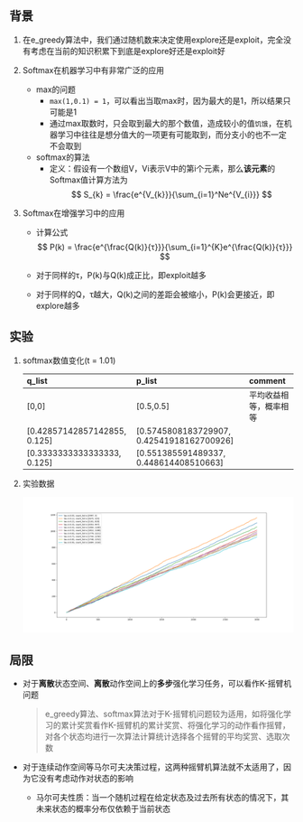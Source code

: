 ## 背景

1. 在e_greedy算法中，我们通过随机数来决定使用explore还是exploit，完全没有考虑在当前的知识积累下到底是explore好还是exploit好

2. Softmax在机器学习中有非常广泛的应用
   * max的问题
      * `max(1,0.1) = 1`，可以看出当取max时，因为最大的是1，所以结果只可能是1
      * 通过max取数时，只会取到最大的那个数值，造成较小的值`饥饿`，在机器学习中往往是想分值大的一项更有可能取到，而分支小的也不一定不会取到
   * softmax的算法
      * 定义：假设有一个数组V，Vi表示V中的第i个元素，那么**该元素**的Softmax值计算方法为
        $$
        S_{k} = \frac{e^{V_{k}}}{\sum_{i=1}^Ne^{V_{i}}}
        $$
      
   
3. Softmax在增强学习中的应用

   * 计算公式
     $$
     P(k) = \frac{e^{\frac{Q(k)}{τ}}}{\sum_{i=1}^{K}e^{\frac{Q(k)}{τ}}}
     $$

   * 对于同样的τ，P(k)与Q(k)成正比，即exploit越多

   * 对于同样的Q，τ越大，Q(k)之间的差距会被缩小，P(k)会更接近，即explore越多

## 实验

1. softmax数值变化(t = 1.01)
   
   | q_list                       | p_list                                    | comment                |
   | ---------------------------- | ----------------------------------------- | ---------------------- |
   | [0,0]                        | [0.5,0.5]                                 | 平均收益相等，概率相等 |
   | [0.42857142857142855, 0.125] | [0.5745808183729907, 0.42541918162700926] |                        |
   | [0.3333333333333333, 0.125]  | [0.551385591489337, 0.448614408510663]    |                        |
   
2. 实验数据

   ![softmax_different_tau_v1](.HandNote_images\softmax_different_tau_v1.png)

## 局限

* 对于**离散**状态空间、**离散**动作空间上的**多步**强化学习任务，可以看作K-摇臂机问题

  > e_greedy算法、softmax算法对于K-摇臂机问题较为适用，如将强化学习的累计奖赏看作K-摇臂机的累计奖赏、将强化学习的动作看作摇臂，对各个状态均进行一次算法计算统计选择各个摇臂的平均奖赏、选取次数

* 对于连续动作空间等马尔可夫决策过程，这两种摇臂机算法就不太适用了，因为它没有考虑动作对状态的影响

  * 马尔可夫性质：当一个随机过程在给定状态及过去所有状态的情况下，其未来状态的概率分布仅依赖于当前状态

